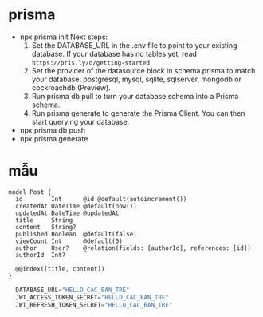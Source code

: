 # prisma
* npx prisma init
    Next steps:
    1. Set the DATABASE_URL in the .env file to point to your existing database. If your database has no tables yet, read `https://pris.ly/d/getting-started`
    2. Set the provider of the datasource block in schema.prisma to match your database: postgresql, mysql, sqlite, sqlserver, mongodb or cockroachdb (Preview).
    3. Run prisma db pull to turn your database schema into a Prisma schema.
    4. Run prisma generate to generate the Prisma Client. You can then start querying your database.
* npx prisma db push
* npx prisma generate

# mẫu
```prisma 
model Post {
  id        Int      @id @default(autoincrement())
  createdAt DateTime @default(now())
  updatedAt DateTime @updatedAt
  title     String
  content   String?
  published Boolean  @default(false)
  viewCount Int      @default(0)
  author    User?    @relation(fields: [authorId], references: [id])
  authorId  Int?

  @@index([title, content])
}
```

```js
  DATABASE_URL="HELLO_CAC_BAN_TRE"
  JWT_ACCESS_TOKEN_SECRET="HELLO_CAC_BAN_TRE"
  JWT_REFRESH_TOKEN_SECRET="HELLO_CAC_BAN_TRE"
```